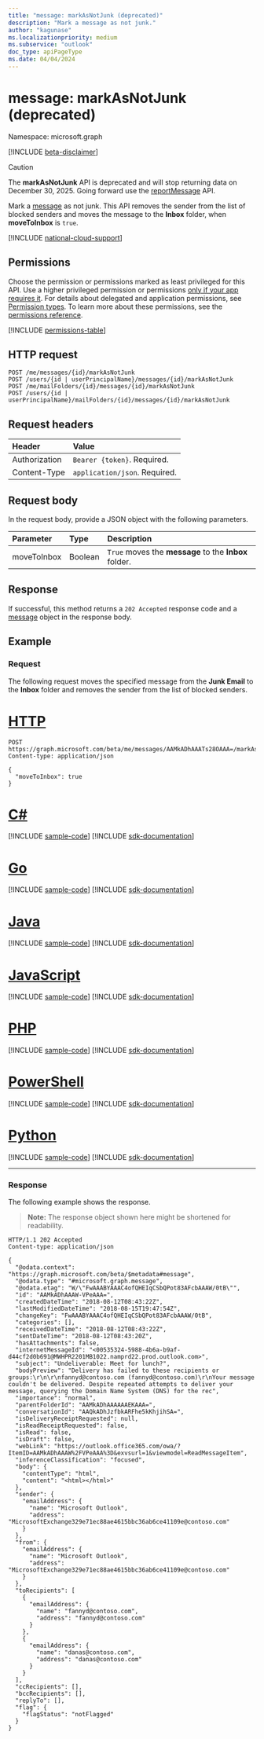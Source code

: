 ```yaml
---
title: "message: markAsNotJunk (deprecated)"
description: "Mark a message as not junk."
author: "kagunase"
ms.localizationpriority: medium
ms.subservice: "outlook"
doc_type: apiPageType
ms.date: 04/04/2024
---
```


# message: markAsNotJunk (deprecated)

Namespace: microsoft.graph

[!INCLUDE [beta-disclaimer](../../includes/beta-disclaimer.md)]

> [!CAUTION]
> The **markAsNotJunk** API is deprecated and will stop returning data on December 30, 2025. Going forward use the [reportMessage](../api/message-reportmessage.md) API.

Mark a [message](../resources/message.md) as not junk. This API removes the sender from the list of blocked senders and moves the message to the **Inbox** folder, when **moveToInbox** is `true`.

[!INCLUDE [national-cloud-support](../../includes/global-only.md)]

## Permissions

Choose the permission or permissions marked as least privileged for this API. Use a higher privileged permission or permissions [only if your app requires it](/graph/permissions-overview#best-practices-for-using-microsoft-graph-permissions). For details about delegated and application permissions, see [Permission types](/graph/permissions-overview#permission-types). To learn more about these permissions, see the [permissions reference](/graph/permissions-reference).

<!-- { "blockType": "permissions", "name": "message_markasnotjunk" } -->
[!INCLUDE [permissions-table](../includes/permissions/message-markasnotjunk-permissions.md)]

## HTTP request

<!-- { "blockType": "ignored" } -->

```http
POST /me/messages/{id}/markAsNotJunk
POST /users/{id | userPrincipalName}/messages/{id}/markAsNotJunk
POST /me/mailFolders/{id}/messages/{id}/markAsNotJunk
POST /users/{id | userPrincipalName}/mailFolders/{id}/messages/{id}/markAsNotJunk
```

## Request headers

| Header | Value |
|:-------|:------|
| Authorization | `Bearer {token}`. Required. |
| Content-Type | `application/json`. Required. |

## Request body

In the request body, provide a JSON object with the following parameters.

| Parameter   | Type |Description|
|:---------------|:--------|:----------|
|moveToInbox|Boolean|`True` moves the **message** to the **Inbox** folder.|

## Response

If successful, this method returns a `202 Accepted` response code and a [message](../resources/message.md) object in the response body.

## Example

### Request

The following request moves the specified message from the **Junk Email** to the **Inbox** folder and removes the sender from the list of blocked senders.

# [HTTP](#tab/http)
<!-- {
  "blockType": "request",
  "sampleKeys": ["AAMkADhAAATs28OAAA="],
  "name": "message_markasnotjunk"
}-->

```http
POST https://graph.microsoft.com/beta/me/messages/AAMkADhAAATs28OAAA=/markAsNotJunk
Content-type: application/json

{
  "moveToInbox": true
}
```

# [C#](#tab/csharp)
[!INCLUDE [sample-code](../includes/snippets/csharp/message-markasnotjunk-csharp-snippets.md)]
[!INCLUDE [sdk-documentation](../includes/snippets/snippets-sdk-documentation-link.md)]

# [Go](#tab/go)
[!INCLUDE [sample-code](../includes/snippets/go/message-markasnotjunk-go-snippets.md)]
[!INCLUDE [sdk-documentation](../includes/snippets/snippets-sdk-documentation-link.md)]

# [Java](#tab/java)
[!INCLUDE [sample-code](../includes/snippets/java/message-markasnotjunk-java-snippets.md)]
[!INCLUDE [sdk-documentation](../includes/snippets/snippets-sdk-documentation-link.md)]

# [JavaScript](#tab/javascript)
[!INCLUDE [sample-code](../includes/snippets/javascript/message-markasnotjunk-javascript-snippets.md)]
[!INCLUDE [sdk-documentation](../includes/snippets/snippets-sdk-documentation-link.md)]

# [PHP](#tab/php)
[!INCLUDE [sample-code](../includes/snippets/php/message-markasnotjunk-php-snippets.md)]
[!INCLUDE [sdk-documentation](../includes/snippets/snippets-sdk-documentation-link.md)]

# [PowerShell](#tab/powershell)
[!INCLUDE [sample-code](../includes/snippets/powershell/message-markasnotjunk-powershell-snippets.md)]
[!INCLUDE [sdk-documentation](../includes/snippets/snippets-sdk-documentation-link.md)]

# [Python](#tab/python)
[!INCLUDE [sample-code](../includes/snippets/python/message-markasnotjunk-python-snippets.md)]
[!INCLUDE [sdk-documentation](../includes/snippets/snippets-sdk-documentation-link.md)]

---

### Response

The following example shows the response.

> **Note:** The response object shown here might be shortened for readability.
<!-- {
  "blockType": "response",
  "truncated": true,
  "@odata.type": "microsoft.graph.message"
} -->

```http
HTTP/1.1 202 Accepted
Content-type: application/json

{
  "@odata.context": "https://graph.microsoft.com/beta/$metadata#message",
  "@odata.type": "#microsoft.graph.message",
  "@odata.etag": "W/\"FwAAABYAAAC4ofQHEIqCSbQPot83AFcbAAAW/0tB\"",
  "id": "AAMkADhAAAW-VPeAAA=",
  "createdDateTime": "2018-08-12T08:43:22Z",
  "lastModifiedDateTime": "2018-08-15T19:47:54Z",
  "changeKey": "FwAAABYAAAC4ofQHEIqCSbQPot83AFcbAAAW/0tB",
  "categories": [],
  "receivedDateTime": "2018-08-12T08:43:22Z",
  "sentDateTime": "2018-08-12T08:43:20Z",
  "hasAttachments": false,
  "internetMessageId": "<00535324-5988-4b6a-b9af-d44cf2d0b691@MWHPR2201MB1022.namprd22.prod.outlook.com>",
  "subject": "Undeliverable: Meet for lunch?",
  "bodyPreview": "Delivery has failed to these recipients or groups:\r\n\r\nfannyd@contoso.com (fannyd@contoso.com)\r\nYour message couldn't be delivered. Despite repeated attempts to deliver your message, querying the Domain Name System (DNS) for the rec",
  "importance": "normal",
  "parentFolderId": "AAMkADhAAAAAAEKAAA=",
  "conversationId": "AAQkADhJzfbkARFhe5kKhjihSA=",
  "isDeliveryReceiptRequested": null,
  "isReadReceiptRequested": false,
  "isRead": false,
  "isDraft": false,
  "webLink": "https://outlook.office365.com/owa/?ItemID=AAMkADhAAAW%2FVPeAAA%3D&exvsurl=1&viewmodel=ReadMessageItem",
  "inferenceClassification": "focused",
  "body": {
    "contentType": "html",
    "content": "<html></html>"
  },
  "sender": {
    "emailAddress": {
      "name": "Microsoft Outlook",
      "address": "MicrosoftExchange329e71ec88ae4615bbc36ab6ce41109e@contoso.com"
    }
  },
  "from": {
    "emailAddress": {
      "name": "Microsoft Outlook",
      "address": "MicrosoftExchange329e71ec88ae4615bbc36ab6ce41109e@contoso.com"
    }
  },
  "toRecipients": [
    {
      "emailAddress": {
        "name": "fannyd@contoso.com",
        "address": "fannyd@contoso.com"
      }
    },
    {
      "emailAddress": {
        "name": "danas@contoso.com",
        "address": "danas@contoso.com"
      }
    }
  ],
  "ccRecipients": [],
  "bccRecipients": [],
  "replyTo": [],
  "flag": {
    "flagStatus": "notFlagged"
  }
}
```

<!-- uuid: 8fcb5dbc-d5aa-4681-8e31-b001d5168d79
2015-10-25 14:57:30 UTC -->
<!--
{
  "type": "#page.annotation",
  "description": "message: markasnotjunk",
  "keywords": "",
  "section": "documentation",
  "tocPath": "",
  "suppressions": [
  ]
}
-->
